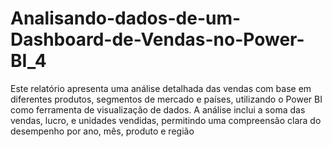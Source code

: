# Analisando-dados-de-um-Dashboard-de-Vendas-no-Power-BI_4
Este relatório apresenta uma análise detalhada das vendas com base em diferentes produtos, segmentos de mercado e países, utilizando o Power BI como ferramenta de visualização de dados. A análise inclui a soma das vendas, lucro, e unidades vendidas, permitindo uma compreensão clara do desempenho por ano, mês, produto e região
